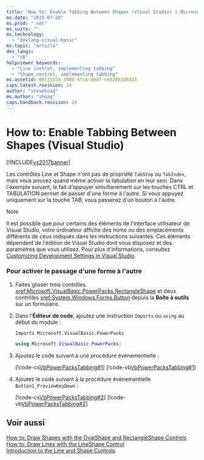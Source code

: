 ```yaml
---
title: "How to: Enable Tabbing Between Shapes (Visual Studio) | Microsoft Docs"
ms.date: "2015-07-20"
ms.prod: ".net"
ms.suite: ""
ms.technology: 
  - "devlang-visual-basic"
ms.topic: "article"
dev_langs: 
  - "VB"
helpviewer_keywords: 
  - "Line control, implementing tabbing"
  - "Shape control, implementing tabbing"
ms.assetid: 09731b34-3900-4fcb-a9df-ce5280328433
caps.latest.revision: 14
author: "stevehoag"
ms.author: "shoag"
caps.handback.revision: 14
---
```

# How to: Enable Tabbing Between Shapes (Visual Studio)
[!INCLUDE[vs2017banner](../../../visual-basic/includes/vs2017banner.md)]

Les contrôles Line et Shape n'ont pas de propriété `TabStop` ou `TabIndex`, mais vous pouvez quand même activer la tabulation en leur sein.  Dans l'exemple suivant, le fait d'appuyer simultanément sur les touches CTRL et TABULATION permet de passer d'une forme à l'autre. Si vous appuyez uniquement sur la touche TAB, vous passerez d'un bouton à l'autre.  
  
> [!NOTE]
>  Il est possible que pour certains des éléments de l'interface utilisateur de Visual Studio, votre ordinateur affiche des noms ou des emplacements différents de ceux indiqués dans les instructions suivantes.  Ces éléments dépendent de l'édition de Visual Studio dont vous disposez et des paramètres que vous utilisez.  Pour plus d'informations, consultez [Customizing Development Settings in Visual Studio](http://msdn.microsoft.com/fr-fr/22c4debb-4e31-47a8-8f19-16f328d7dcd3).  
  
### Pour activer le passage d'une forme à l'autre  
  
1.  Faites glisser trois contrôles <xref:Microsoft.VisualBasic.PowerPacks.RectangleShape> et deux contrôles <xref:System.Windows.Forms.Button> depuis la **Boîte à outils** sur un formulaire.  
  
2.  Dans l'**Éditeur de code**, ajoutez une instruction `Imports` ou `using` au début du module :  
  
    ```vb#  
    Imports Microsoft.VisualBasic.PowerPacks  
    ```  
  
    ```c#  
    using Microsoft.VisualBasic.PowerPacks;  
    ```  
  
3.  Ajoutez le code suivant à une procédure événementielle :  
  
     [!code-cs[VbPowerPacksTabbing#1](../../../visual-basic/developing-apps/windows-forms/codesnippet/CSharp/how-to-enable-tabbing-between-shapes-visual-studio_1.cs)]
     [!code-vb[VbPowerPacksTabbing#1](../../../visual-basic/developing-apps/windows-forms/codesnippet/VisualBasic/how-to-enable-tabbing-between-shapes-visual-studio_1.vb)]  
  
4.  Ajoutez le code suivant à la procédure événementielle `Button1_PreviewKeyDown` :  
  
     [!code-cs[VbPowerPacksTabbing#2](../../../visual-basic/developing-apps/windows-forms/codesnippet/CSharp/how-to-enable-tabbing-between-shapes-visual-studio_2.cs)]
     [!code-vb[VbPowerPacksTabbing#2](../../../visual-basic/developing-apps/windows-forms/codesnippet/VisualBasic/how-to-enable-tabbing-between-shapes-visual-studio_2.vb)]  
  
## Voir aussi  
 [How to: Draw Shapes with the OvalShape and RectangleShape Controls](../../../visual-basic/developing-apps/windows-forms/how-to-draw-shapes-with-the-ovalshape-and-rectangleshape-controls.md)   
 [How to: Draw Lines with the LineShape Control](../../../visual-basic/developing-apps/windows-forms/how-to-draw-lines-with-the-lineshape-control-visual-studio.md)   
 [Introduction to the Line and Shape Controls](../../../visual-basic/developing-apps/windows-forms/introduction-to-the-line-and-shape-controls-visual-studio.md)